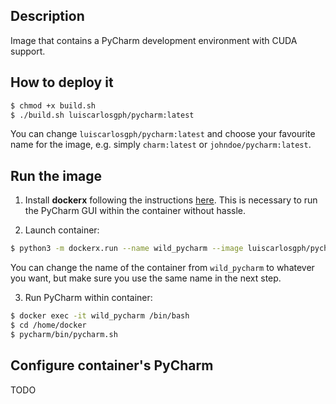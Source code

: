 Description
-----------

Image that contains a PyCharm development environment with CUDA support.

How to deploy it
----------------
```bash
$ chmod +x build.sh
$ ./build.sh luiscarlosgph/pycharm:latest
```
You can change `luiscarlosgph/pycharm:latest` and choose your favourite name for the image, e.g. simply `charm:latest` or `johndoe/pycharm:latest`.

Run the image
-------------

1. Install **dockerx** following the instructions [here](https://github.com/luiscarlosgph/dockerx#install-using-pip). This is necessary to run the PyCharm GUI within the container without hassle. 

2. Launch container: 
```bash
$ python3 -m dockerx.run --name wild_pycharm --image luiscarlosgph/pycharm:latest --nvidia 1 --command 'sleep infinity'
```
You can change the name of the container from `wild_pycharm` to whatever you want, but make sure you use the same name in the next step.


3. Run PyCharm within container: 
```bash
$ docker exec -it wild_pycharm /bin/bash 
$ cd /home/docker
$ pycharm/bin/pycharm.sh
```

Configure container's PyCharm
-----------------------------

TODO

